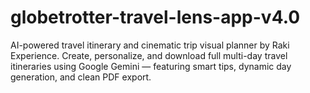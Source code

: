 # globetrotter-travel-lens-app-v4.0
AI-powered travel itinerary and cinematic trip visual planner by Raki Experience. Create, personalize, and download full multi-day travel itineraries using Google Gemini — featuring smart tips, dynamic day generation, and clean PDF export.
